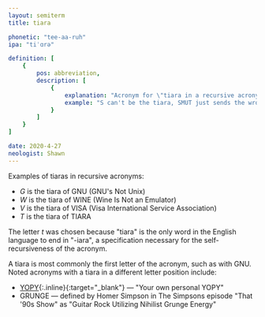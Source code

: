 ```yaml
---
layout: semiterm
title: tiara

phonetic: "tee-aa-ruh"
ipa: "tiˈɑrə"

definition: [
	{
		pos: abbreviation,
		description: [
			{
				explanation: "Acronym for \"tiara in a recursive acronym\". The specific letter(s) of a recursive acronym that was chosen arbitrarily and stands recursively for the whole acronym.",
				example: "S can't be the tiara, SMUT just sends the wrong message."
			}
		]
	}
]

date: 2020-4-27
neologist: Shawn
---
```


Examples of tiaras in recursive acronyms:
* *G* is the tiara of GNU (GNU's Not Unix)
* *W* is the tiara of WINE (Wine Is Not an Emulator)
* *V* is the tiara of VISA (Visa International Service Association)
* *T* is the tiara of TIARA

The letter *t* was chosen because "tiara" is the only word in the English language to end in "-iara", a specification necessary for the self-recursiveness of the acronym.

A tiara is most commonly the first letter of the acronym, such as with GNU. Noted acronyms with a tiara in a different letter position include:
* [YOPY](https://en.wikipedia.org/wiki/Yopy){:.inline}{:target="_blank"} &mdash; "Your own personal YOPY"
* GRUNGE &mdash; defined by Homer Simpson in The Simpsons episode "That '90s Show" as "Guitar Rock Utilizing Nihilist Grunge Energy"
